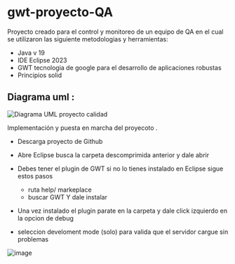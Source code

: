 # gwt-proyecto-QA


Proyecto creado para el control y monitoreo de un equipo de QA en el cual se utilizaron las siguiente metodologias y herramientas:

*  Java v 19
*  IDE Eclipse 2023
*  GWT tecnologia de google para el desarrollo de aplicaciones robustas 
*  Principios solid 


## Diagrama uml :

![Diagrama UML proyecto calidad ](https://github.com/Jaime-U-Lopez/gwt-proyecto-QA/assets/50783391/5e80e425-fb53-4cc3-be3c-4c21b80cee13)


Implementación y puesta en marcha del proyecoto .


- Descarga proyecto de Github
- Abre Eclipse busca la carpeta descomprimida anterior y dale abrir 
- Debes tener el plugin de GWT si no lo tienes instalado en Eclipse sigue estos pasos
    * ruta help/ markeplace
    * buscar   GWT Y dale instalar 
 
 - Una vez instalado el plugin parate en la carpeta y dale click izquierdo en la opcion de debug 
 - seleccion develoment mode (solo) para valida que el servidor cargue sin problemas

![image](https://github.com/Jaime-U-Lopez/gwt-proyecto-QA/assets/50783391/f9b784a8-677e-4e03-9fe1-6d26ee1ffabe)

